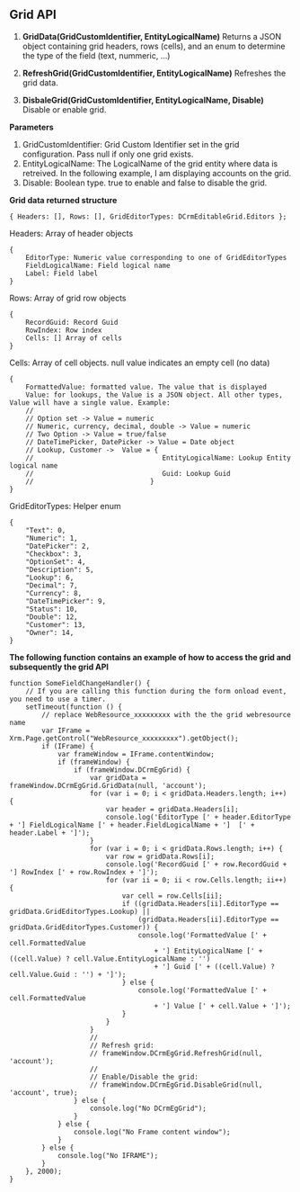 ## Grid API

1. **GridData(GridCustomIdentifier, EntityLogicalName)**
Returns a JSON object containing grid headers, rows (cells), and an enum to determine the type of the field (text, nummeric, ...)

2. **RefreshGrid(GridCustomIdentifier, EntityLogicalName)**
Refreshes the grid data.

3. **DisbaleGrid(GridCustomIdentifier, EntityLogicalName, Disable)**
Disable or enable grid.

**Parameters**

1. GridCustomIdentifier: Grid Custom Identifier set in the grid configuration. Pass null if only one grid exists.
2. EntityLogicalName: The LogicalName of the grid entity where data is retreived. In the following example, I am displaying accounts on the grid.
3. Disable: Boolean type. true to enable and false to disable the grid.

**Grid data returned structure**

	{ Headers: [], Rows: [], GridEditorTypes: DCrmEditableGrid.Editors };

Headers: Array of header objects

	{
		EditorType: Numeric value corresponding to one of GridEditorTypes
		FieldLogicalName: Field logical name
		Label: Field label
	}

Rows: Array of grid row objects

	{
		RecordGuid: Record Guid
		RowIndex: Row index
		Cells: [] Array of cells
	}

Cells: Array of cell objects. null value indicates an empty cell (no data)

	{
		FormattedValue: formatted value. The value that is displayed
		Value: for lookups, the Value is a JSON object. All other types, Value will have a single value. Example:
		//
		// Option set -> Value = numeric
		// Numeric, currency, decimal, double -> Value = numeric
		// Two Option -> Value = true/false
		// DateTimePicker, DatePicker -> Value = Date object
		// Lookup, Customer ->  Value = {
		//                                EntityLogicalName: Lookup Entity logical name
		//                                Guid: Lookup Guid
		//                             }
	}

GridEditorTypes: Helper enum

	{
		"Text": 0,
		"Numeric": 1,
		"DatePicker": 2,
		"Checkbox": 3,
		"OptionSet": 4,
		"Description": 5,
		"Lookup": 6,
		"Decimal": 7,
		"Currency": 8,
		"DateTimePicker": 9,
		"Status": 10,
		"Double": 12,
		"Customer": 13,
		"Owner": 14,
	}

**The following function contains an example of how to access the grid and subsequently the grid API**

	function SomeFieldChangeHandler() {
		// If you are calling this function during the form onload event, you need to use a timer.
		setTimeout(function () {
			// replace WebResource_xxxxxxxxx with the the grid webresource name
			var IFrame = Xrm.Page.getControl("WebResource_xxxxxxxxx").getObject();
			if (IFrame) {
				var frameWindow = IFrame.contentWindow;
				if (frameWindow) {
					if (frameWindow.DCrmEgGrid) {
						var gridData = frameWindow.DCrmEgGrid.GridData(null, 'account');
						for (var i = 0; i < gridData.Headers.length; i++) {
							var header = gridData.Headers[i];
							console.log('EditorType [' + header.EditorType + '] FieldLogicalName [' + header.FieldLogicalName + ']  [' + header.Label + ']');
						}
						for (var i = 0; i < gridData.Rows.length; i++) {
							var row = gridData.Rows[i];
							console.log('RecordGuid [' + row.RecordGuid + '] RowIndex [' + row.RowIndex + ']');
							for (var ii = 0; ii < row.Cells.length; ii++) {
								var cell = row.Cells[ii];
								if ((gridData.Headers[ii].EditorType == gridData.GridEditorTypes.Lookup) ||
									(gridData.Headers[ii].EditorType == gridData.GridEditorTypes.Customer)) {
									console.log('FormattedValue [' + cell.FormattedValue
										+ '] EntityLogicalName [' + ((cell.Value) ? cell.Value.EntityLogicalName : '')
										+ '] Guid [' + ((cell.Value) ? cell.Value.Guid : '') + ']');
								} else {
									console.log('FormattedValue [' + cell.FormattedValue
										+ '] Value [' + cell.Value + ']');
								}
							}
						}
						//
						// Refresh grid:
						// frameWindow.DCrmEgGrid.RefreshGrid(null, 'account');
						//
						// Enable/Disable the grid:
						// frameWindow.DCrmEgGrid.DisableGrid(null, 'account', true);
					} else {
						console.log("No DCrmEgGrid");
					}
				} else {
					console.log("No Frame content window");
				}
			} else {
				console.log("No IFRAME");
			}
		}, 2000);
	}
